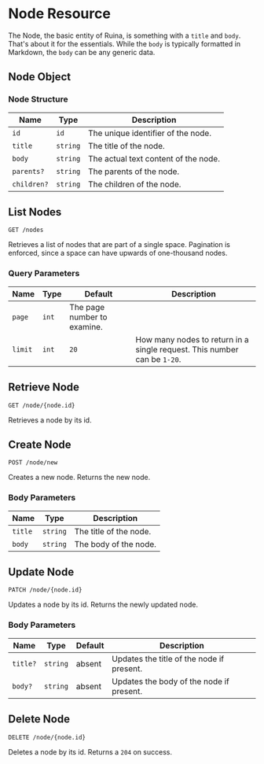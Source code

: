# Node Resource
The Node, the basic entity of Ruina, is something with a `title` and `body`.
That's about it for the essentials. While the `body` is typically formatted in
Markdown, the `body` can be any generic data.

## Node Object

### Node Structure
| Name | Type | Description |
| ---- | ---- | ----------- |
| `id` | `id` | The unique identifier of the node. |
| `title` | `string` | The title of the node. |
| `body` | `string` | The actual text content of the node. |
| `parents?` | `string` | The parents of the node. |
| `children?` | `string` | The children of the node. |

## List Nodes
`GET /nodes`

Retrieves a list of nodes that are part of a single space. Pagination is
enforced, since a space can have upwards of one-thousand nodes.

### Query Parameters
| Name | Type | Default | Description |
| ---- | ---- | ------- | ----------- |
| `page` | `int` | The page number to examine. |
| `limit` | `int` | `20` | How many nodes to return in a single request. This number can be `1-20`. |

## Retrieve Node
`GET /node/{node.id}`

Retrieves a node by its id.

## Create Node
`POST /node/new`

Creates a new node. Returns the new node.

### Body Parameters
| Name | Type | Description |
| ---- | ---- | ----------- |
| `title` | `string` | The title of the node. |
| `body` | `string` | The body of the node. |

## Update Node
`PATCH /node/{node.id}`

Updates a node by its id. Returns the newly updated node.

### Body Parameters
| Name | Type | Default | Description |
| ---- | ---- | ------- | ----------- |
| `title?` | `string` | absent | Updates the title of the node if present. |
| `body?` | `string` | absent | Updates the body of the node if present. |

## Delete Node
`DELETE /node/{node.id}`

Deletes a node by its id. Returns a `204` on success.

